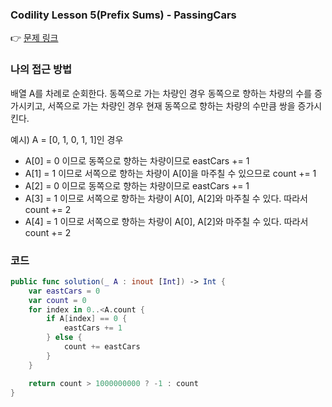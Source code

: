 ### Codility Lesson 5(Prefix Sums) - PassingCars
👉 [문제 링크](https://app.codility.com/programmers/lessons/5-prefix_sums/passing_cars/)

### 나의 접근 방법
배열 A를 차례로 순회한다. 동쪽으로 가는 차량인 경우 동쪽으로 향하는 차량의 수를 증가시키고, 서쪽으로 가는 차량인 경우 현재 동쪽으로 향하는 차량의 수만큼 쌍을 증가시킨다.

예시) A = [0, 1, 0, 1, 1]인 경우
- A[0] = 0 이므로 동쪽으로 향하는 차량이므로 eastCars += 1
- A[1] = 1 이므로 서쪽으로 향하는 차량이 A[0]을 마주칠 수 있으므로 count += 1
- A[2] = 0 이므로 동쪽으로 향하는 차량이므로 eastCars += 1
- A[3] = 1 이므로 서쪽으로 향하는 차량이 A[0], A[2]와 마주칠 수 있다. 따라서 count += 2
- A[4] = 1 이므로 서쪽으로 향하는 차량이 A[0], A[2]와 마주칠 수 있다. 따라서 count += 2 

### 코드

```swift
public func solution(_ A : inout [Int]) -> Int {
    var eastCars = 0
    var count = 0
    for index in 0..<A.count {
        if A[index] == 0 {
            eastCars += 1
        } else {
            count += eastCars
        }
    }

    return count > 1000000000 ? -1 : count
}
```
